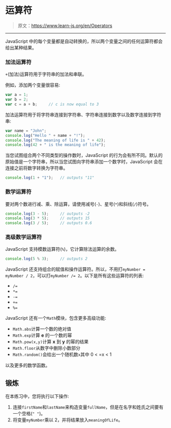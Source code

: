 # 运算符

> 原文：<https://www.learn-js.org/en/Operators>

* * *

JavaScript 中的每个变量都是自动转换的，所以两个变量之间的任何运算符都会给出某种结果。

### 加法运算符

`+`(加法)运算符用于字符串的加法和串联。

例如，添加两个变量很容易:

```js
var a = 1;
var b = 2;
var c = a + b;     // c is now equal to 3 
```

加法运算符用于将字符串连接到字符串、字符串连接到数字以及数字连接到字符串:

```js
var name = "John";
console.log("Hello " + name + "!");
console.log("The meaning of life is " + 42);
console.log(42 + " is the meaning of life"); 
```

当您试图组合两个不同类型的操作数时，JavaScript 的行为会有所不同。默认的原始值是一个字符串，所以当您试图向字符串添加一个数字时，JavaScript 会在连接之前将数字转换为字符串。

```js
console.log(1 + "1");   // outputs "11" 
```

### 数学运算符

要对两个数进行减、乘、除运算，请使用减号(`-`)、星号(`*`)和斜线(`/`)符号。

```js
console.log(3 - 5);     // outputs -2
console.log(3 * 5);     // outputs 15
console.log(3 / 5);     // outputs 0.6 
```

### 高级数学运算符

JavaScript 支持模数运算符(`%`)，它计算除法运算的余数。

```js
console.log(5 % 3);     // outputs 2 
```

JavaScript 还支持组合的赋值和操作运算符。所以，不用打`myNumber = myNumber / 2`，可以打`myNumber /= 2`。以下是所有这些运算符的列表:

*   `/=`
*   `*=`
*   `-=`
*   `+=`
*   `%=`

JavaScript 还有一个`Math`模块，包含更多高级功能:

*   `Math.abs`计算一个数的绝对值
*   `Math.exp`计算 **e** 的一个数的幂
*   `Math.pow(x,y)`计算 **x** 到 **y** 的幂的结果
*   `Math.floor`从数字中删除小数部分
*   `Math.random()`会给出一个随机数`x`其中 0 < =x < 1

以及更多的数学函数。

## 锻炼

在本练习中，您将执行以下操作:

1.  连接`firstName`和`lastName`来构造变量`fullName`，但是在名字和姓氏之间要有一个空格(`" "`)。
2.  将变量`myNumber`乘以 2，并将结果放入`meaningOfLife`。